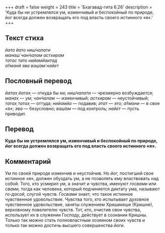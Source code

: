 +++
draft = false
weight = 243
title = 'Бхагавад-гита 6.26'
description = 'Куда бы ни устремлялся ум, изменчивый и беспокойный по природе, йог всегда должен возвращать его под власть своего истинного «я».'
+++

## Текст стиха

_йато йато ниш́чалати  
манаш́ чан̃чалам астхирам  
татас тато нийамйаитад  
а̄тманй эва ваш́ам̇ найет_

## Пословный перевод

_йатах̣_ _йатах̣_ — откуда бы ни; _ниш́чалати_ — чрезмерно возбуждается; _манах̣_ — ум; _чан̃чалам_ — изменчивый; _астхирам_ — неустойчивый; _татах̣_ _татах̣_ — оттуда; _нийамйа_ — подавив; _этат_ — это; _а̄тмани_ — в свое «я»; _эва_ — безусловно; _ваш́ам_ — под контроль; _найет_ — пусть приводит.

## Перевод

**Куда бы ни устремлялся ум, изменчивый и беспокойный по природе, _йог_ всегда должен возвращать его под власть своего истинного «я».**

## Комментарий

Ум по своей природе изменчив и неустойчив. Но _йог,_ постигший свое истинное «я», должен обуздать ум, а не позволять ему властвовать над собой. Того, кто усмирил ум, а значит и чувства, именуют _госвами_ или _свами,_ тогда как человека, который подчиняется диктату ума, называют _го-дасой,_ слугой чувств. _Госвами_ знает, что такое истинное чувственное удовольствие. Чувства того, кто испытывает духовное чувственное удовольствие, заняты служением Хришикеше (Кришне), верховному повелителю чувств. Тот, кто, очистив свои чувства, использует их в служении Господу, действует в сознании Кришны. Только так можно стать полновластным хозяином своих чувств и только так можно достичь высшего совершенства _йоги_.
